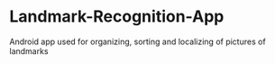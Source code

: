 # Landmark-Recognition-App
Android app used for organizing, sorting and localizing of pictures of landmarks
